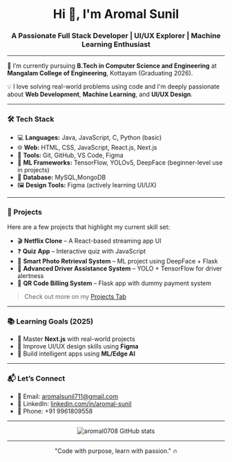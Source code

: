 <h1 align="center">Hi 👋, I'm Aromal Sunil</h1>
<h3 align="center">A Passionate Full Stack Developer | UI/UX Explorer | Machine Learning Enthusiast</h3>

---

🚀 I’m currently pursuing **B.Tech in Computer Science and Engineering** at **Mangalam College of Engineering**, Kottayam (Graduating 2026).

💡 I love solving real-world problems using code and I'm deeply passionate about **Web Development**, **Machine Learning**, and **UI/UX Design**.

---

### 🛠️ Tech Stack

- 💻 **Languages:** Java, JavaScript, C, Python (basic)
- 🌐 **Web:** HTML, CSS, JavaScript, React.js, Next.js
- 🔧 **Tools:** Git, GitHub, VS Code, Figma
- 🧠 **ML Frameworks:** TensorFlow, YOLOv5, DeepFace (beginner-level use in projects)
- 💾 **Database:** MySQL,MongoDB
- 🖼️ **Design Tools:** Figma (actively learning UI/UX)

---

### 🧩 Projects

Here are a few projects that highlight my current skill set:

- 🎬 **Netflix Clone** – A React-based streaming app UI   
- ❓ **Quiz App** – Interactive quiz with JavaScript  
- 🧠 **Smart Photo Retrieval System** – ML project using DeepFace + Flask  
- 🚗 **Advanced Driver Assistance System** – YOLO + TensorFlow for driver alertness  
- 🛒 **QR Code Billing System** – Flask app with dummy payment system  

> Check out more on my [Projects Tab](https://github.com/aromal0708?tab=repositories)

---

### 📚 Learning Goals (2025)

- 🔁 Master **Next.js** with real-world projects  
- 🎨 Improve UI/UX design skills using **Figma**  
- 🤖 Build intelligent apps using **ML/Edge AI**    

---

### 📬 Let’s Connect

- 📧 Email: [aromalsunil711@gmail.com](mailto:aromalsunil711@gmail.com)  
- 💼 LinkedIn: [linkedin.com/in/aromal-sunil](https://linkedin.com/in/aromal-sunil)  
- 📱 Phone: +91 9961809558  

---

<p align="center">
  <img src="https://github-readme-stats.vercel.app/api?username=aromal0708&show_icons=true&theme=tokyonight" alt="aromal0708 GitHub stats" />
</p>

---

<p align="center">"Code with purpose, learn with passion." 🔥</p>
